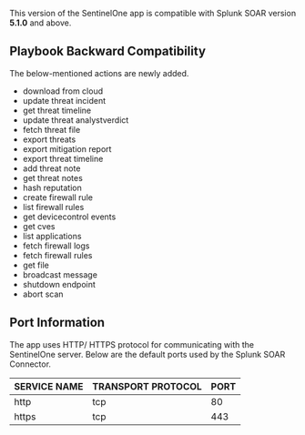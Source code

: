 [comment]: # " File: README.md"
[comment]: # "  Copyright (c) SentinelOne, 2018-2023"
[comment]: # ""
[comment]: # "  Licensed under the Apache License, Version 2.0 (the 'License');"
[comment]: # "  you may not use this file except in compliance with the License."
[comment]: # "  You may obtain a copy of the License at"
[comment]: # "      http://www.apache.org/licenses/LICENSE-2.0"
[comment]: # "  Unless required by applicable law or agreed to in writing, software distributed under"
[comment]: # "  the License is distributed on an 'AS IS' BASIS, WITHOUT WARRANTIES OR CONDITIONS OF ANY KIND,"
[comment]: # "  either express or implied. See the License for the specific language governing permissions"
[comment]: # "  and limitations under the License."
[comment]: # ""
This version of the SentinelOne app is compatible with Splunk SOAR version **5.1.0** and above.

## Playbook Backward Compatibility

The below-mentioned actions are newly added.

-   download from cloud
-   update threat incident
-   get threat timeline
-   update threat analystverdict
-   fetch threat file
-   export threats
-   export mitigation report
-   export threat timeline
-   add threat note
-   get threat notes
-   hash reputation
-   create firewall rule
-   list firewall rules
-   get devicecontrol events
-   get cves
-   list applications
-   fetch firewall logs
-   fetch firewall rules
-   get file
-   broadcast message
-   shutdown endpoint
-   abort scan

## Port Information

The app uses HTTP/ HTTPS protocol for communicating with the SentinelOne server. Below are the
default ports used by the Splunk SOAR Connector.

| SERVICE NAME | TRANSPORT PROTOCOL | PORT |
|--------------|--------------------|------|
| http         | tcp                | 80   |
| https        | tcp                | 443  |
